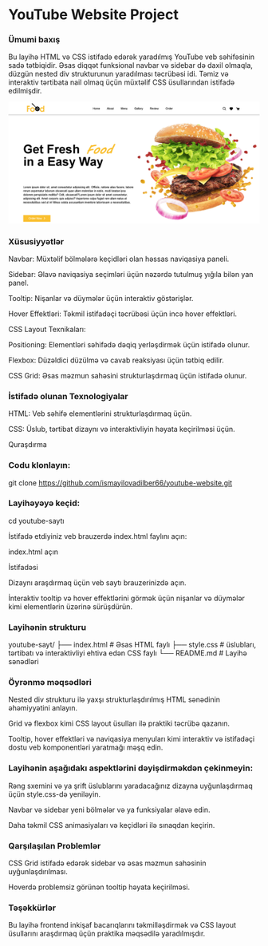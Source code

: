 # YouTube Website Project
### Ümumi baxış

Bu layihə HTML və CSS istifadə edərək yaradılmış YouTube veb səhifəsinin sadə tətbiqidir. Əsas diqqət funksional navbar və sidebar də daxil olmaqla, düzgün nested div strukturunun yaradılması təcrübəsi idi. Təmiz və interaktiv tərtibata nail olmaq üçün müxtəlif CSS üsullarından istifadə edilmişdir.

![Alt text](https://github.com/ismayilovadilber66/youtube-website/blob/79f515cc5991816c4ebb5579063e210221b439b4/food.png)
### Xüsusiyyətlər

Navbar: Müxtəlif bölmələrə keçidləri olan həssas naviqasiya paneli.

Sidebar: Əlavə naviqasiya seçimləri üçün nəzərdə tutulmuş yığıla bilən yan panel.

Tooltip: Nişanlar və düymələr üçün interaktiv göstərişlər.

Hover Effektləri: Təkmil istifadəçi təcrübəsi üçün incə hover effektləri.

CSS Layout Texnikaları:

Positioning: Elementləri səhifədə dəqiq yerləşdirmək üçün istifadə olunur.

Flexbox: Düzəldici düzülmə və cavab reaksiyası üçün tətbiq edilir.

CSS Grid: Əsas məzmun sahəsini strukturlaşdırmaq üçün istifadə olunur.

### İstifadə olunan Texnologiyalar

HTML: Veb səhifə elementlərini strukturlaşdırmaq üçün.

CSS: Üslub, tərtibat dizaynı və interaktivliyin həyata keçirilməsi üçün.

Quraşdırma

### Codu klonlayın:

git clone https://github.com/ismayilovadilber66/youtube-website.git

### Layihəyəyə  keçid:

cd youtube-saytı

İstifadə etdiyiniz veb brauzerdə index.html faylını açın:

index.html açın

İstifadəsi

Dizaynı araşdırmaq üçün veb saytı brauzerinizdə açın.

İnteraktiv tooltip və hover effektlərini görmək üçün nişanlar və düymələr kimi elementlərin üzərinə sürüşdürün.

### Layihənin strukturu

youtube-sayt/
├── index.html # Əsas HTML faylı
├── style.css # üslubları, tərtibatı və interaktivliyi ehtiva edən CSS faylı
└── README.md # Layihə sənədləri

### Öyrənmə məqsədləri

Nested div strukturu  ilə yaxşı strukturlaşdırılmış HTML sənədinin əhəmiyyətini anlayın.

Grid və flexbox kimi CSS layout üsulları ilə praktiki təcrübə qazanın.

Tooltip, hover effektləri və naviqasiya menyuları kimi interaktiv və istifadəçi dostu veb komponentləri yaratmağı məşq edin.

### Layihənin aşağıdakı aspektlərini dəyişdirməkdən çekinmeyin:

Rəng sxemini və ya şrift üslublarını yaradacağınız dizayna uyğunlaşdırmaq üçün style.css-də yeniləyin.

Navbar və sidebar yeni bölmələr və ya funksiyalar əlavə edin.

Daha təkmil CSS animasiyaları və keçidləri ilə sınaqdan keçirin.

### Qarşılaşılan Problemlər

CSS Grid istifadə edərək sidebar və əsas məzmun sahəsinin uyğunlaşdırılması.

Hoverdə problemsiz görünən tooltip həyata keçirilməsi.

### Təşəkkürlər

Bu layihə frontend inkişaf bacarıqlarını təkmilləşdirmək və CSS layout üsullarını araşdırmaq üçün praktika məqsədilə yaradılmışdır.
